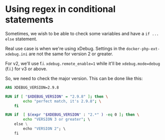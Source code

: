 # Using regex in conditional statements

Sometimes, we wish to be able to check some variables and have a `if ... else` statement.

Real use case is when we're using xDebug. Settings in the `docker-php-ext-xdebug.ini` are not the same for version 2 or greater.

For v2, we'll use f.i. `xdebug.remote_enable=1` while it'll be `xdebug.mode=debug` (f.i.) for v3 or above.

So, we need to check the major version. This can be done like this:

```dockerfile
ARG XDEBUG_VERSION=2.9.8

RUN if [ "$XDEBUG_VERSION" = "2.9.8" ]; then \
        echo "perfect match, it's 2.9.8"; \
    fi

RUN if  [ $(expr "$XDEBUG_VERSION" : "2.*" ) -eq 0 ]; then \
        echo "VERSION 3 or greater"; \ 
    else \
        echo "VERSION 2"; \ 
    fi
```
